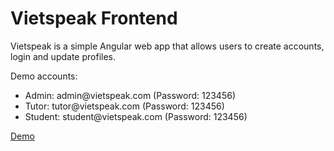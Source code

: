 
# Vietspeak Frontend

Vietspeak is a simple Angular web app that allows users to create accounts, login and update profiles.

Demo accounts:
<ul>
  <li>Admin: admin@vietspeak.com (Password: 123456)</li>
  <li>Tutor: tutor@vietspeak.com (Password: 123456)</li>
  <li>Student: student@vietspeak.com (Password: 123456)</li>
</ul>

[Demo](https://vietspeak-frontend.vercel.app)


